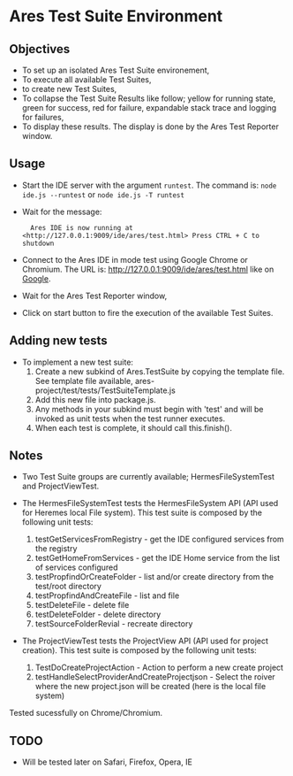 


# Ares Test Suite Environment

## Objectives

* To set up an isolated Ares Test Suite environement,
* To execute all available Test Suites,
* to create new Test Suites,
* To collapse the Test Suite Results like follow; yellow for running state, green for success, red for failure, expandable stack trace and logging for failures,
* To display these results. The display is done by the Ares Test Reporter window. 

## Usage

* Start the IDE server with the argument `runtest`. The command is: `node ide.js --runtest` or `node ide.js -T runtest`
* Wait for the message:

		Ares IDE is now running at <http://127.0.0.1:9009/ide/ares/test.html> Press CTRL + C to shutdown

* Connect to the Ares IDE in mode test using Google Chrome or Chromium. The URL is: <http://127.0.0.1:9009/ide/ares/test.html> like on [Google](http://www.google.com).
* Wait for the Ares Test Reporter window,
* Click on start button to fire the execution of the available Test Suites.

## Adding new tests
* To implement a new test suite:
	1. Create a new subkind of Ares.TestSuite by copying the template file. See template file available, ares-project/test/tests/TestSuiteTemplate.js 
	1. Add this new file into package.js.
	1. Any methods in your subkind must begin with 'test' and will be invoked as unit tests when the test runner executes.
	1. When each test is complete, it should call this.finish().  
	
## Notes
* Two Test Suite groups are currently available; HermesFileSystemTest and ProjectViewTest.
* The HermesFileSystemTest tests the HermesFileSystem API (API used for Heremes local File system). This test suite is composed by the following unit tests:
	1. testGetServicesFromRegistry - get the IDE configured services from the registry
	1. testGetHomeFromServices - get the IDE Home service from the list of services configured
	1. testPropfindOrCreateFolder - list and/or create directory from the test/root directory
	1. testPropfindAndCreateFile - list and file
	1. testDeleteFile - delete file
	1. testDeleteFolder - delete directory
	1. testSourceFolderRevial - recreate directory

* The ProjectViewTest tests the ProjectView API (API used for project creation). This test suite is composed by the following unit tests:
	1. TestDoCreateProjectAction - Action to perform a new create project
	1. testHandleSelectProviderAndCreateProjectjson - Select the roiver where the new project.json will be created (here is the local file system)

Tested sucessfully on Chrome/Chromium.
## TODO
 
* Will be tested later on Safari, Firefox, Opera, IE


